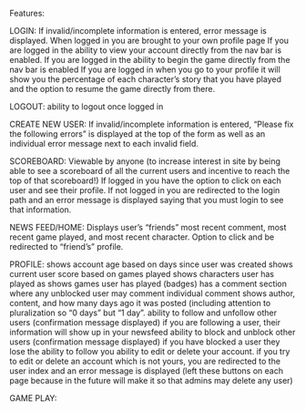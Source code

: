 Features:

LOGIN:
If invalid/incomplete information is entered, error message is displayed.
When logged in you are brought to your own profile page
If you are logged in the ability to view your account directly from the nav bar is enabled. 
If you are logged in the ability to begin the game directly from the nav bar is enabled
If you are logged in when you go to your profile it will show you the percentage of each character’s story that you have played and the option to resume the game directly from there.

LOGOUT:
ability to logout once logged in

CREATE NEW USER:
If invalid/incomplete information is entered, “Please fix the following errors” is displayed at the top of the form as well as an individual error message next to each invalid field.

SCOREBOARD:
Viewable by anyone (to increase interest in site by being able to see a scoreboard of all the current users and incentive to reach the top of that scoreboard!)
If logged in you have the option to click on each user and see their profile.
If not logged in you are redirected to the login path and an error message is displayed saying that you must login to see that information.

NEWS FEED/HOME:
Displays user’s “friends” most recent comment, most recent game played, and most recent character. Option to click and be redirected to “friend’s” profile.

PROFILE:
shows account age based on days since user was created
shows current user score based on games played
shows characters user has played as
shows games user has played (badges)
has a comment section where any unblocked user may comment
individual comment shows author, content, and how many days ago it was posted (including attention to pluralization so “0 days” but “1 day”.
ability to follow and unfollow other users (confirmation message displayed)
if you are following a user, their information will show up in your newsfeed
ability to block and unblock other users (confirmation message displayed)
if you have blocked a user they lose the ability to follow you
ability to edit or delete your account.
if you try to edit or delete an account which is not yours, you are redirected to the user index and an error message is displayed (left these buttons on each page because in the future will make it so that admins may delete any user)


GAME PLAY:


